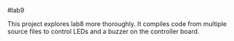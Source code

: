 #lab9

This project explores lab8 more thoroughly. It compiles code from multiple source files to control LEDs and a buzzer on the controller board.  

